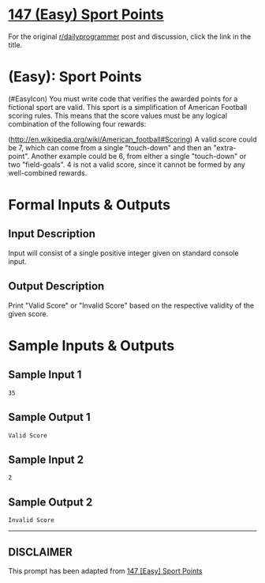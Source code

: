 # [147 (Easy) Sport Points](https://www.reddit.com/r/dailyprogrammer/comments/1undyd/010714_challenge_147_easy_sport_points/)

For the original [r/dailyprogrammer](https://www.reddit.com/r/dailyprogrammer/) post and discussion, click the link in the title.

#  (Easy): Sport Points
(#EasyIcon)
You must write code that verifies the awarded points for a fictional sport are valid. This sport is a simplification of American Football scoring rules. This means that the score values must be any logical combination of the following four rewards:

(http://en.wikipedia.org/wiki/American_football#Scoring)
A valid score could be 7, which can come from a single "touch-down" and then an "extra-point". Another example could be 6, from either a single "touch-down" or two "field-goals". 4 is not a valid score, since it cannot be formed by any well-combined rewards.

# Formal Inputs & Outputs
## Input Description
Input will consist of a single positive integer given on standard console input.

## Output Description
Print "Valid Score" or "Invalid Score" based on the respective validity of the given score.

# Sample Inputs & Outputs
## Sample Input 1

```
35
```
## Sample Output 1

```
Valid Score
```
## Sample Input 2

```
2
```
## Sample Output 2

```
Invalid Score
```

----
## **DISCLAIMER**
This prompt has been adapted from [147 [Easy] Sport Points](https://www.reddit.com/r/dailyprogrammer/comments/1undyd/010714_challenge_147_easy_sport_points/
)
